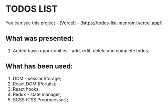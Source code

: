 # TODOS LIST

You can see this project - [Vercel] - (https://todos-list-menromi.vercel.app/)

## What was presented:

1. Added basic opportunities - add, edit, delete and complete todos.

## What has been used:

1. DOM - sessionStorage;
2. React DOM (Portals);
3. React hooks;
4. Redux - state manager;
5. SCSS (CSS Preprocessor);
